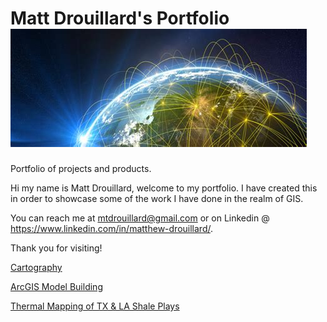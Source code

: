 # Matt Drouillard's Portfolio         ![alt text](https://github.com/mdrouillard1984/Matt-Portfolio/blob/main/Connected.jpg "Credit: www.rti.org")
Portfolio of projects and products.

Hi my name is Matt Drouillard, welcome to my portfolio. I have created this in order to showcase some of the work I have done in the realm of GIS. 

You can reach me at mtdrouillard@gmail.com or on Linkedin @ https://www.linkedin.com/in/matthew-drouillard/.

Thank you for visiting!

[Cartography](https://github.com/mdrouillard1984/Matt-Portfolio/tree/main/Cartography)

[ArcGIS Model Building](https://github.com/mdrouillard1984/Matt-Portfolio/tree/main/Model%20Building)

[Thermal Mapping of TX & LA Shale Plays](https://github.com/mdrouillard1984/Matt-Portfolio/tree/main/Thermal%20Mapping)

